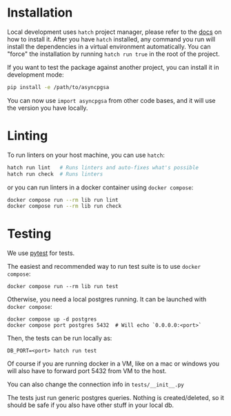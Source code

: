 # Installation

Local development uses `hatch` project manager, please refer to the [docs](https://hatch.pypa.io/)
on how to install it. After you have `hatch` installed, any command you run will
install the dependencies in a virtual environment automatically. You can "force"
the installation by running `hatch run true` in the root of the project.

If you want to test the package against another project, you can install it in
development mode:

```bash
pip install -e /path/to/asyncpgsa
```

You can now use `import asyncpgsa` from other code bases, and it will use the
version you have locally.

# Linting

To run linters on your host machine, you can use `hatch`:

```bash
hatch run lint   # Runs linters and auto-fixes what's possible
hatch run check  # Runs linters
```

or you can run linters in a docker container using `docker compose`:

```bash
docker compose run --rm lib run lint
docker compose run --rm lib run check
```

# Testing

We use [pytest](https://docs.pytest.org/en/latest/) for tests.

The easiest and recommended way to run test suite is to use `docker compose`:

```
docker compose run --rm lib run test
```

Otherwise, you need a local postgres running. It can be launched with
`docker compose`:

```
docker compose up -d postgres
docker compose port postgres 5432  # Will echo `0.0.0.0:<port>`
```

Then, the tests can be run locally as:

```
DB_PORT=<port> hatch run test
```

Of course if you are running docker in a VM, like on a mac or windows 
you will also have to forward port 5432 from VM to the host.

You can also change the connection info in `tests/__init__.py`

The tests just run generic postgres queries. Nothing is created/deleted, 
so it should be safe if you also have other stuff in your local db.

